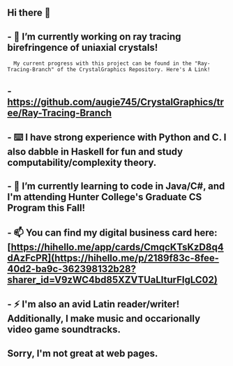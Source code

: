 ## Hi there 👋
## - 🔭 I’m currently working on ray tracing birefringence of uniaxial crystals!
      My current progress with this project can be found in the "Ray-Tracing-Branch" of the CrystalGraphics Repository. Here's A Link!
## - https://github.com/augie745/CrystalGraphics/tree/Ray-Tracing-Branch
## - ⌨️ I have strong experience with Python and C. I also dabble in Haskell for fun and study computability/complexity theory.
## - 🌱 I’m currently learning to code in Java/C#, and I'm attending Hunter College's Graduate CS Program this Fall!
## - 📫 You can find my digital business card here: [https://hihello.me/app/cards/CmqcKTsKzD8q4dAzFcPR](https://hihello.me/p/2189f83c-8fee-40d2-ba9c-362398132b28?sharer_id=V9zWC4bd85XZVTUaLIturFIgLC02)
## - ⚡ I'm also an avid Latin reader/writer! Additionally, I make music and occarionally video game soundtracks.
## Sorry, I'm not great at web pages.
<!--


- 🔭 I’m currently working on ...
- 🌱 I’m currently learning ...
- 👯 I’m looking to collaborate on ...
- 🤔 I’m looking for help with ...
- 💬 Ask me about ...
- 📫 How to reach me: ...
- 😄 Pronouns: ...
- ⚡ Fun fact: ...
-->
